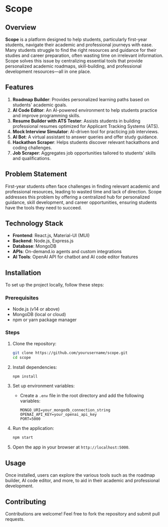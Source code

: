 # Scope

## Overview

**Scope** is a platform designed to help students, particularly first-year students, navigate their academic and professional journeys with ease. Many students struggle to find the right resources and guidance for their studies and career preparation, often wasting time on irrelevant information. Scope solves this issue by centralizing essential tools that provide personalized academic roadmaps, skill-building, and professional development resources—all in one place.

## Features

1. **Roadmap Builder**: Provides personalized learning paths based on students' academic goals.
2. **AI Code Editor**: An AI-powered environment to help students practice and improve programming skills.
3. **Resume Builder with ATS Tester**: Assists students in building professional resumes optimized for Applicant Tracking Systems (ATS).
4. **Mock Interview Simulator**: AI-driven tool for practicing job interviews.
5. **AI Bot**: A virtual assistant to answer queries and offer study guidance.
6. **Hackathon Scraper**: Helps students discover relevant hackathons and coding challenges.
7. **Job Scraper**: Aggregates job opportunities tailored to students' skills and qualifications.

## Problem Statement

First-year students often face challenges in finding relevant academic and professional resources, leading to wasted time and lack of direction. Scope addresses this problem by offering a centralized hub for personalized guidance, skill development, and career opportunities, ensuring students have the tools they need to succeed.

## Technology Stack

- **Frontend**: React.js, Material-UI (MUI)
- **Backend**: Node.js, Express.js
- **Database**: MongoDB
- **APIs**: On-demand.io agents and custom integrations
- **AI Tools**: OpenAI API for chatbot and AI code editor features

## Installation

To set up the project locally, follow these steps:

### Prerequisites
- Node.js (v14 or above)
- MongoDB (local or cloud)
- npm or yarn package manager

### Steps
1. Clone the repository:
   ```bash
   git clone https://github.com/yourusername/scope.git
   cd scope
   ```

2. Install dependencies:
   ```bash
   npm install
   ```

3. Set up environment variables:
   - Create a `.env` file in the root directory and add the following variables:
     ```env
     MONGO_URI=your_mongodb_connection_string
     OPENAI_API_KEY=your_openai_api_key
     PORT=5000
     ```

4. Run the application:
   ```bash
   npm start
   ```

5. Open the app in your browser at `http://localhost:5000`.

## Usage

Once installed, users can explore the various tools such as the roadmap builder, AI code editor, and more, to aid in their academic and professional development.

## Contributing

Contributions are welcome! Feel free to fork the repository and submit pull requests.
